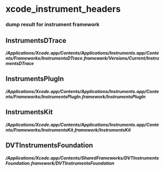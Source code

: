 # xcode_instrument_headers
### dump result for instrument framework
## InstrumentsDTrace
##### /Applications/Xcode.app/Contents/Applications/Instruments.app/Contents/Frameworks/InstrumentsDTrace.framework/Versions/Current/InstrumentsDTrace
## InstrumentsPlugIn
##### /Applications/Xcode.app/Contents/Applications/Instruments.app/Contents/Frameworks/InstrumentsPlugIn.framework/InstrumentsPlugIn
## InstrumentsKit
##### /Applications/Xcode.app/Contents/Applications/Instruments.app/Contents/Frameworks/InstrumentsKit.framework/InstrumentsKit
## DVTInstrumentsFoundation
##### /Applications/Xcode.app/Contents/SharedFrameworks/DVTInstrumentsFoundation.framework/DVTInstrumentsFoundation
